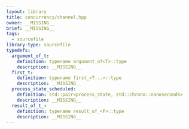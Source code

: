 ```yaml
---
layout: library
title: concurrency/channel.hpp
owner: __MISSING__
brief: __MISSING__
tags:
  - sourcefile
library-type: sourcefile
typedefs:
  argument_of_t:
    definition: typename argument_of<T>::type
    description: __MISSING__
  first_t:
    definition: typename first_<T...>::type
    description: __MISSING__
  process_state_scheduled:
    definition: std::pair<process_state, std::chrono::nanoseconds>
    description: __MISSING__
  result_of_t_:
    definition: typename result_of_<F>::type
    description: __MISSING__
---
```

